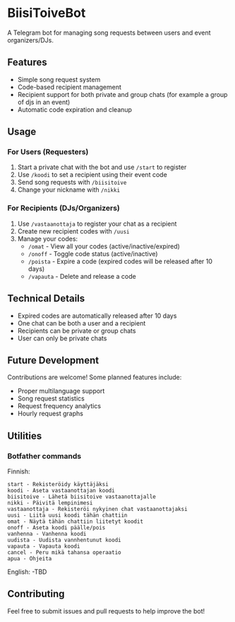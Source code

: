 # BiisiToiveBot

A Telegram bot for managing song requests between users and event organizers/DJs.

## Features

- Simple song request system
- Code-based recipient management
- Recipient support for both private and group chats (for example a group of djs in an event)
- Automatic code expiration and cleanup

## Usage

### For Users (Requesters)
1. Start a private chat with the bot and use `/start` to register
2. Use `/koodi` to set a recipient using their event code
3. Send song requests with `/biisitoive`
4. Change your nickname with `/nikki`

### For Recipients (DJs/Organizers)
1. Use `/vastaanottaja` to register your chat as a recipient
2. Create new recipient codes with `/uusi`
3. Manage your codes:
    - `/omat` - View all your codes (active/inactive/expired)
    - `/onoff` - Toggle code status (active/inactive)
    - `/poista` - Expire a code (expired codes will be released after 10 days)
    - `/vapauta` - Delete and release a code

## Technical Details
- Expired codes are automatically released after 10 days
- One chat can be both a user and a recipient
- Recipients can be private or group chats
- User can only be private chats

## Future Development
Contributions are welcome! Some planned features include:

- Proper multilanguage support
- Song request statistics
- Request frequency analytics
- Hourly request graphs

## Utilities

### Botfather commands
Finnish:
```
start - Rekisteröidy käyttäjäksi
koodi - Aseta vastaanottajan koodi
biisitoive - Lähetä biisitoive vastaanottajalle
nikki - Päivitä lempinimesi
vastaanottaja - Rekisteröi nykyinen chat vastaanottajaksi
uusi - Liitä uusi koodi tähän chattiin
omat - Näytä tähän chattiin liitetyt koodit
onoff - Aseta koodi päälle/pois
vanhenna - Vanhenna koodi
uudista - Uudista vannhentunut koodi
vapauta - Vapauta koodi
cancel - Peru mikä tahansa operaatio
apua - Ohjeita
```
English:
-TBD

## Contributing
Feel free to submit issues and pull requests to help improve the bot!

